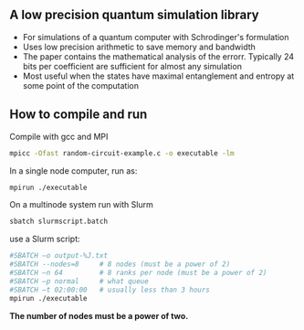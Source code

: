 ## A low precision quantum simulation library

- For simulations of a quantum computer with Schrodinger's formulation 
- Uses low precision arithmetic to save memory and bandwidth
- The paper contains the mathematical analysis of the errorr. Typically 24 bits per coefficient are sufficient for almost any simulation
- Most useful when the states have maximal entanglement and entropy at some point of the computation

## How to compile and run
Compile with gcc and MPI
```bash
mpicc -Ofast random-circuit-example.c -o executable -lm
```
In a single node computer, run as:
```bash
mpirun ./executable 
```
On a multinode system run with Slurm 
```bash
sbatch slurmscript.batch
```
use a Slurm script:
```bash
#SBATCH –o output-%J.txt
#SBATCH --nodes=8     # 8 nodes (must be a power of 2)
#SBATCH –n 64         # 8 ranks per node (must be a power of 2)
#SBATCH –p normal     # what queue
#SBATCH –t 02:00:00   # usually less than 3 hours
mpirun ./executable
```
**The number of nodes must be a power of two.**
